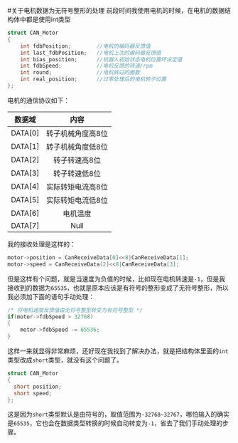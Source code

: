 #关于电机数据为无符号整形的处理
前段时间我使用电机的时候，在电机的数据结构体中都是使用int类型
```c
struct CAN_Motor
{
    int fdbPosition;        //电机的编码器反馈值
    int last_fdbPosition;   //电机上次的编码器反馈值
    int bias_position;      //机器人初始状态电机位置环设定值
    int fdbSpeed;           //电机反馈的转速/rpm
    int round;              //电机转过的圈数
    int real_position;      //过零处理后的电机转子位置
};
```
电机的通信协议如下：

数据域|内容
:--:|:--:
DATA[0]|转子机械角度高8位
DATA[1]|转子机械角度低8位
DATA[2]|转子转速高8位
DATA[3]|转子转速低8位
DATA[4]|实际转矩电流高8位
DATA[5]|实际转矩电流低8位
DATA[6]|电机温度
DATA[7]|Null

我的接收处理是这样的：
```c
motor->position = CanReceiveData[0]<<8|CanReceiveData[1];
motor->speed = CanReceiveData[2]<<8|CanReceiveData[3];
```
但是这样有个问题，就是当速度为负值的时候，比如现在电机转速是`-1`，但是我接收到的数据为`65535`，也就是原本应该是有符号的整形变成了无符号整形，所以我必须加下面的语句手动处理：
```c
/* 将电机速度反馈值由无符号整型转变为有符号整型 */
if(motor->fdbSpeed > 32768)
{
	motor->fdbSpeed -= 65536;
}
```
这样一来就显得非常麻烦，还好现在我找到了解决办法，就是把结构体里面的`int`类型改成`short`类型，就没有这个问题了。
```c
struct CAN_Motor
{
  short position;
  short speed;
};
```
这是因为`short`类型默认是由符号的，取值范围为`-32768~32767`，哪怕输入的确实是`65535`，它也会在数据类型转换的时候自动转变为`-1`，省去了我们手动处理的步骤。